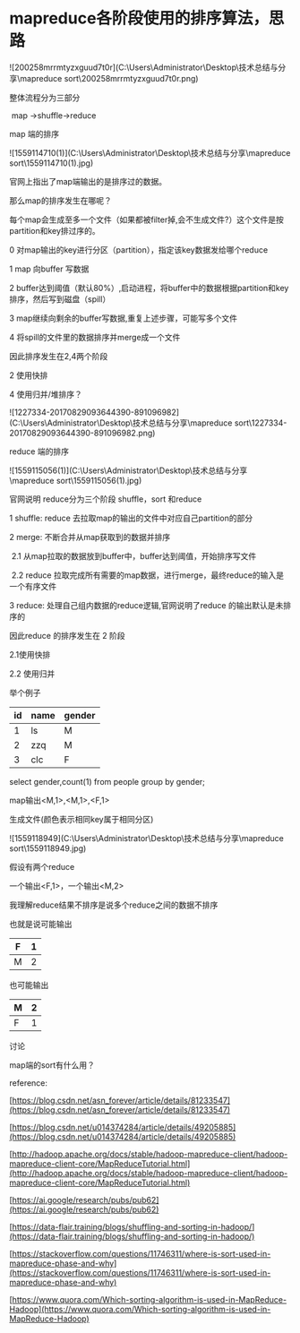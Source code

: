 # mapreduce各阶段使用的排序算法，思路

![200258mrrmtyzxguud7t0r](C:\Users\Administrator\Desktop\技术总结与分享\mapreduce sort\200258mrrmtyzxguud7t0r.png)

整体流程分为三部分

​	map ->shuffle->reduce



map 端的排序

![1559114710(1)](C:\Users\Administrator\Desktop\技术总结与分享\mapreduce sort\1559114710(1).jpg)

官网上指出了map端输出的是排序过的数据。

那么map的排序发生在哪呢？

每个map会生成至多一个文件（如果都被filter掉,会不生成文件?）这个文件是按partition和key排过序的。

0 对map输出的key进行分区（partition），指定该key数据发给哪个reduce

1 map 向buffer 写数据

2 buffer达到阈值（默认80%）,启动进程，将buffer中的数据根据partition和key排序，然后写到磁盘（spill）

3 map继续向剩余的buffer写数据,重复上述步骤，可能写多个文件

4 将spill的文件里的数据排序并merge成一个文件



因此排序发生在2,4两个阶段

2 使用快排

4 使用归并/堆排序？



![1227334-20170829093644390-891096982](C:\Users\Administrator\Desktop\技术总结与分享\mapreduce sort\1227334-20170829093644390-891096982.png)







reduce 端的排序

![1559115056(1)](C:\Users\Administrator\Desktop\技术总结与分享\mapreduce sort\1559115056(1).jpg)

官网说明 reduce分为三个阶段 shuffle，sort 和reduce



1 shuffle: reduce 去拉取map的输出的文件中对应自己partition的部分

2 merge: 不断合并从map获取到的数据并排序

​	2.1 从map拉取的数据放到buffer中，buffer达到阈值，开始排序写文件

​	2.2 reduce 拉取完成所有需要的map数据，进行merge，最终reduce的输入是一个有序文件

3 reduce: 处理自己组内数据的reduce逻辑,官网说明了reduce 的输出默认是未排序的



因此reduce 的排序发生在 2 阶段

2.1使用快排

2.2 使用归并





举个例子

| id   | name | gender |
| ---- | ---- | ------ |
| 1    | ls   | M      |
| 2    | zzq  | M      |
| 3    | clc  | F      |



select gender,count(1) from people group by gender;



map输出<M,1>,<M,1>,<F,1>



生成文件(颜色表示相同key属于相同分区)

![1559118949](C:\Users\Administrator\Desktop\技术总结与分享\mapreduce sort\1559118949.jpg)



假设有两个reduce

一个输出<F,1>，一个输出<M,2>

我理解reduce结果不排序是说多个reduce之间的数据不排序

也就是说可能输出

| F    | 1    |
| ---- | ---- |
| M    | 2    |



也可能输出

| M    | 2    |
| ---- | ---- |
| F    | 1    |



讨论

map端的sort有什么用？





reference:

[https://blog.csdn.net/asn_forever/article/details/81233547](https://blog.csdn.net/asn_forever/article/details/81233547)

[https://blog.csdn.net/u014374284/article/details/49205885](https://blog.csdn.net/u014374284/article/details/49205885)

[http://hadoop.apache.org/docs/stable/hadoop-mapreduce-client/hadoop-mapreduce-client-core/MapReduceTutorial.html](http://hadoop.apache.org/docs/stable/hadoop-mapreduce-client/hadoop-mapreduce-client-core/MapReduceTutorial.html)

[https://ai.google/research/pubs/pub62](https://ai.google/research/pubs/pub62)

[https://data-flair.training/blogs/shuffling-and-sorting-in-hadoop/](https://data-flair.training/blogs/shuffling-and-sorting-in-hadoop/)

[https://stackoverflow.com/questions/11746311/where-is-sort-used-in-mapreduce-phase-and-why](https://stackoverflow.com/questions/11746311/where-is-sort-used-in-mapreduce-phase-and-why)

[https://www.quora.com/Which-sorting-algorithm-is-used-in-MapReduce-Hadoop](https://www.quora.com/Which-sorting-algorithm-is-used-in-MapReduce-Hadoop)